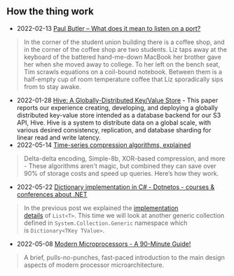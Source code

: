 ## How the thing work

- 2022-02-13 [Paul Butler – What does it mean to listen on a port?](https://paulbutler.org/2022/what-does-it-mean-to-listen-on-a-port/)
> In the corner of the student union building there is a coffee shop, and in the corner of the coffee shop are two students. Liz taps away at the keyboard of the battered hand-me-down MacBook her brother gave her when she moved away to college. To her left on the bench seat, Tim scrawls equations on a coil-bound notebook. Between them is a half-empty cup of room temperature coffee that Liz sporadically sips from to stay awake.
- 2022-01-28 [Hive: A Globally-Distributed Key/Value Store](https://papers.s3.fr-par.scw.cloud/hive.pdf) -
This paper reports our experience creating, developing, and deploying a globally distributed key-value store intended as
a database backend for our S3 API, Hive. Hive is a system to distribute data on a global scale, with various desired
consistency, replication, and database sharding for linear read and write latency.
- 2022-05-14 [Time-series compression algorithms, explained](https://www.timescale.com/blog/time-series-compression-algorithms-explained/)
> Delta-delta encoding, Simple-8b, XOR-based compression, and more - These algorithms aren't magic, but combined they can save over 90% of storage costs and speed up queries. Here’s how they work.
- 2022-05-22 [Dictionary implementation in C# - Dotnetos - courses & conferences about .NET](https://dotnetos.org/blog/2022-03-28-dictionary-implementation/)
> In the previous post we explained the [implementation details](https://dotnetos.org/blog/2022-03-07-list-implementation/) of `List<T>`. This time we will look at another generic collection defined in `System.Collection.Generic` namespace which is `Dictionary<TKey TValue>`.
- 2022-05-08 [Modern Microprocessors - A 90-Minute Guide!](https://www.lighterra.com/papers/modernmicroprocessors/)
> A brief, pulls-no-punches, fast-paced introduction to the main design aspects of modern processor microarchitecture.